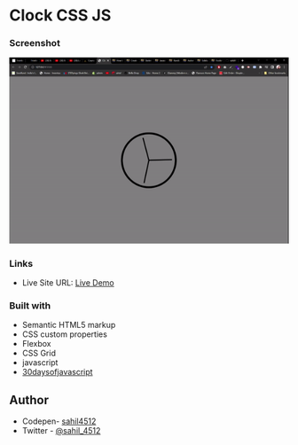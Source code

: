 # Clock CSS JS

### Screenshot

![Solutions ScreenShot](./css/working.gif)

### Links

- Live Site URL: [Live Demo](https://luxury-hummingbird-0b94ed.netlify.app/)

### Built with

- Semantic HTML5 markup
- CSS custom properties
- Flexbox
- CSS Grid
- javascript
- [30daysofjavascript](https://javascript30.com/)

## Author

- Codepen- [sahil4512](https://codepen.io/sahil4512)
- Twitter - [@sahil_4512](https://www.twitter.com/sahil_4512)
